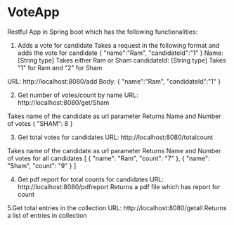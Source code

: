 # VoteApp
Restful App in Spring boot which has the following functionalities:

1. Adds a vote for candidate
Takes a request in the following format and adds the vote for candidate
  {
"name":"Ram",
"candidateId":"1"
}
Name: [String type] Takes either Ram or Sham
candidateId: [String type] Takes "1" for Ram and "2" for Sham

URL: http://localhost:8080/add
Body:   {
"name":"Ram",
"candidateId":"1"
}

2. Get number of votes/count by name
URL: http://localhost:8080/get/Sham

Takes name of the candidate as url parameter
Returns Name and Number of votes
 {
    "SHAM": 8
}

3. Get total votes for candidates
URL: http://localhost:8080/totalcount

Takes name of the candidate as url parameter
Returns Name and Number of votes for all candidates
 [
    {
        "name": "Ram",
        "count": "7"
    },
    {
        "name": "Sham",
        "count": "9"
    }
]

4. Get pdf report for total counts for candidates
URL: http://localhost:8080/pdfreport
Returns a pdf file which has report for count

5.Get total entries in the collection
URL: http://localhost:8080/getall
Returns a list of entries in collection
